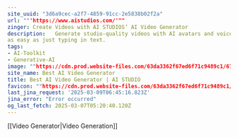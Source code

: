 ```yaml
---
site_uuid: "3d6a9cec-a2f7-4859-91cc-2e5838b02f2a"
url: ""'https://www.aistudios.com/'""
zinger: Create Videos with AI STUDIOS’ AI Video Generator
description:   Generate studio-quality videos with AI avatars and voiceovers in 80+ languages
as easy as just typing in text.
tags:
- AI-Toolkit
- Generative-AI
image: ""https://cdn.prod.website-files.com/63da3362f67ed6f71c9489c1/67110c3309d814f76db52d4a_aistudios_deepbrainai.png""
site_name: Best AI Video Generator
title: Best AI Video Generator | AI STUDIO
favicon: ""https://cdn.prod.website-files.com/63da3362f67ed6f71c9489c1/6710fc52c1b4308c5d43631c_Favicon_aistudios.svg""
last_jina_request: '2025-03-09T06:45:16.823Z'
jina_error: "Error occurred"
og_last_fetch: 2025-03-07T05:20:40.120Z
---
```

[[Video Generator|Video Generation]]
